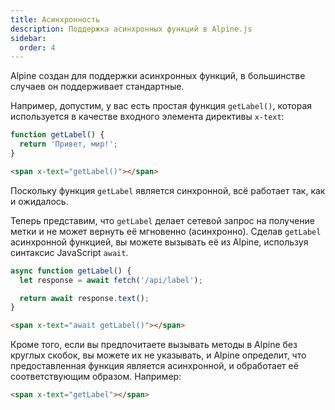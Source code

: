 ```yaml
---
title: Асинхронность
description: Поддержка асинхронных функций в Alpine.js
sidebar:
  order: 4
---
```


Alpine создан для поддержки асинхронных функций, в большинстве случаев он поддерживает стандартные.

Например, допустим, у вас есть простая функция `getLabel()`, которая используется в качестве входного элемента директивы `x-text`:

```js
function getLabel() {
  return 'Привет, мир!';
}
```

```html
<span x-text="getLabel()"></span>
```

Поскольку функция `getLabel` является синхронной, всё работает так, как и ожидалось.

Теперь представим, что `getLabel` делает сетевой запрос на получение метки и не может вернуть её мгновенно (асинхронно). Сделав `getLabel` асинхронной функцией, вы можете вызывать её из Alpine, используя синтаксис JavaScript `await`.

```js "await"
async function getLabel() {
  let response = await fetch('/api/label');

  return await response.text();
}
```

```html "await"
<span x-text="await getLabel()"></span>
```

Кроме того, если вы предпочитаете вызывать методы в Alpine без круглых скобок, вы можете их не указывать, и Alpine определит, что предоставленная функция является асинхронной, и обработает её соответствующим образом. Например:

```html "getLabel"
<span x-text="getLabel"></span>
```
